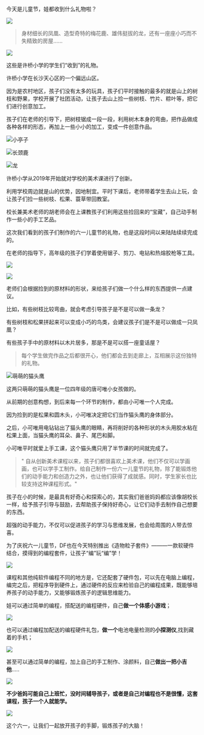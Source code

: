 今天是儿童节，娃都收到什么礼物啦？

![](https://imgkr.cn-bj.ufileos.com/67b6dbf9-e40e-4751-95f4-cdd105762e4f.png)

> 身材细长的凤凰、造型奇特的梅花鹿、雄伟挺拔的龙，还有一座座小巧而不失精致的房屋......



![](https://imgkr.cn-bj.ufileos.com/5d5d0f68-83f9-49f7-b7bc-682a03cf5586.png)

这些是许桥小学的学生们“收到”的礼物。

许桥小学在长沙天心区的一个偏远山区。

因为是农村地区，孩子们没有太多的玩具，孩子们平时接触的最多的就是山上的树枝和野果，学校开展了社团活动，让孩子去山上捡一些树枝、竹片、粽叶等，把它们进行创意加工。


孩子们在老师的引导下，把树枝锯成一段一段，利用树木本身的弯曲，把作品做成各种各样的形态，再加上一些小小的加工，变成一件创意作品。



![小亭子](https://imgkr.cn-bj.ufileos.com/88fe6ce6-d965-494f-92fc-4e687bbb7f01.png)


![长颈鹿](https://imgkr.cn-bj.ufileos.com/200dc194-d66d-4aae-9063-c9a8a7cef653.png)


![龙](https://imgkr.cn-bj.ufileos.com/1974a66e-3856-4bca-86f6-788a90478146.png)

许桥小学从2019年开始就对学校的美术课进行了创新。

利用学校周边就是山的优势，因地制宜。平时下课后，老师带着学生去山上玩，会让孩子们捡一些树枝、松果、蓑草带回教室。

校长兼美术老师的胡老师会在上课教孩子们利用这些捡回来的“宝藏”，自己动手制作一些小的手工艺品。

这次我们看到的孩子们制作的六一儿童节的礼物，也是这段时间以来陆陆续续完成的。

在老师的指导下，高年级的孩子们学着使用锯子、剪刀、电钻和热熔胶枪等工具。


![](https://imgkr.cn-bj.ufileos.com/8ea679a3-af96-4ed1-a780-0b50915f6978.png)

![](https://imgkr.cn-bj.ufileos.com/71dc150d-4607-4ee2-a452-d3fd65ced553.png)

老师们会根据捡到的原材料的形状，来给孩子们做一个什么样的东西提供一点建议。

比如，有些树枝比较弯曲，就会考虑引导孩子是不是可以做一条龙？

有些树枝和松果拼起来可以变成小巧的鸟类，会建议孩子们是不是可以做成一只凤凰？

有些孩子手中的原材料以木片居多，那是不是可以搭一座童话屋？

> 每个学生做完作品之后都很开心，他们都会去到走廊上，互相展示这份独特的礼物。


![萌萌的猫头鹰](https://imgkr.cn-bj.ufileos.com/69781691-6c76-4c97-bdec-d5c6fa9188a6.png)

这两只萌萌的猫头鹰是一位四年级的唐可唯小女孩做的。

从前期的创意构想，到后来每一个环节的制作，都由小可唯一个人完成。

因为捡到的是松果和圆木头，小可唯决定把它们当作猫头鹰的身体部分。

之后，小可唯用电钻钻出了猫头鹰的眼睛，再将削好的各种形状的木头用胶水粘在松果上面，当猫头鹰的耳朵、鼻子、尾巴和脚。

小可唯平时就爱上手工课，这个猫头鹰只用了半节课的时间就完成了。


> " 自从创新美术课程以来，孩子们都很喜欢上美术课，他们不仅可以学画画，也可以学手工制作。给自己制作一份六一儿童节的礼物，除了能锻炼他们的动手能力和创造力之外，也让他们获得了成就感。同时，学生家长也比较支持这种课程形式。" 


孩子在小的时候，是最具有好奇心和探索心的，其实我们爸爸妈妈都应该像胡校长一样，给予孩子引导与鼓励，去帮助孩子保持好奇心，让它们动手去制作自己想要的东西。

超强的动手能力，不仅可以促进孩子的学习与思维发展，也会给周围的人带去惊喜。

为了庆祝六一儿童节，DF也在今天特别推出《造物粒子套件》———一款软硬件结合，摸得到的编程套件，让孩子“编”玩“编”学！

![](https://imgkr.cn-bj.ufileos.com/04decc6e-2bbf-4df6-bf92-6bd1cf6e19ab.png)

课程和其他纯软件编程不同的地方是，它还配套了硬件包，可以先在电脑上编程，编完之后，把程序导到硬件上，通过硬件的反应来检验自己的编程成果，既能够培养孩子的动手能力，又能够锻炼孩子的逻辑思维能力。

娃可以通过简单的编程，搭配送的编程硬件，自己**做一个体感小游戏**；


![](https://imgkr.cn-bj.ufileos.com/5d1810f1-a0fe-4830-82ce-b4ca4151a300.gif)



也可以通过编程加配送的编程硬件礼包，**做一个**电池电量检测的**小探测仪**,找到藏着的手机；


![](https://imgkr.cn-bj.ufileos.com/12b357e0-904b-470d-bfd2-f405aa3365ba.gif)



甚至可以通过简单的编程，加上自己的手工制作、涂颜料，自己**做出一把小吉他**.....



![](https://imgkr.cn-bj.ufileos.com/afd87b60-23a6-42e2-a703-109938085756.gif)



**不少爸妈可能自己上班忙，没时间辅导孩子，或者是自己对编程也不是很懂，这套课程，孩子一个人就能学。**

![](https://imgkr.cn-bj.ufileos.com/1d4044f9-9740-4aa2-aedf-d3171d36fcbe.png)

这个六一，让我们一起放开孩子的手脚，锻炼孩子的大脑！


